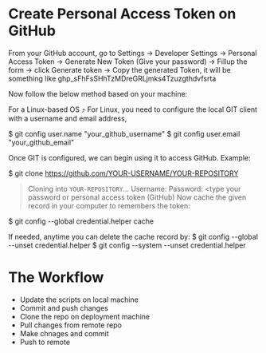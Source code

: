 # Create Personal Access Token on GitHub
From your GitHub account, go to Settings → Developer Settings → Personal Access Token → Generate New Token (Give your password) → Fillup the form → click Generate token → Copy the generated Token, it will be something like ghp_sFhFsSHhTzMDreGRLjmks4Tzuzgthdvfsrta

Now follow the below method based on your machine:

For a Linux-based OS ⤴
For Linux, you need to configure the local GIT client with a username and email address,

$ git config user.name "your_github_username"
$ git config user.email "your_github_email"

Once GIT is configured, we can begin using it to access GitHub. Example:

$ git clone https://github.com/YOUR-USERNAME/YOUR-REPOSITORY
> Cloning into `YOUR-REPOSITORY`...
Username: <type your username>
Password: <type your password or personal access token (GitHub)
Now cache the given record in your computer to remembers the token:

$ git config --global credential.helper cache

If needed, anytime you can delete the cache record by:
$ git config --global --unset credential.helper
$ git config --system --unset credential.helper

# The Workflow

- Update the scripts on local machine
- Commit and push changes
- Clone the repo on deployment machine
- Pull changes from remote repo
- Make chnages and commit
- Push to remote